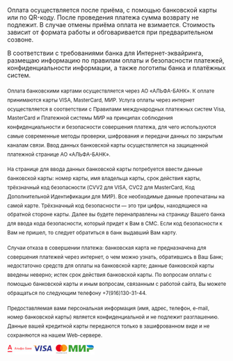 Оплата осуществляется после приёма, с помощью банковской карты или по QR-коду. После проведения платежа сумма возврату не подлежит. В случае отмены приёма оплата не взимается. Стоимость зависит от формата работы и обговаривается при предварительном созвоне.


В соответствии с требованиями банка для Интернет-эквайринга, размещаю информацию по правилам оплаты и безопасности платежей, конфиденциальности информации, а также логотипы банка и платёжных систем.

<sub>Оплата банковскими картами осуществляется через АО «АЛЬФА-БАНК». К оплате принимаются карты VISA, MasterCard, МИР. Услуга оплаты через интернет осуществляется в соответствии с Правилами международных платежных систем Visa, MasterCard и Платежной системы МИР на принципах соблюдения конфиденциальности и безопасности совершения платежа, для чего используются самые современные методы проверки, шифрования и передачи данных по закрытым каналам связи. Ввод данных банковской карты осуществляется на защищенной платежной странице АО «АЛЬФА-БАНК».</sub>

<sub>На странице для ввода данных банковской карты потребуется ввести данные банковской карты: номер карты, имя владельца карты, срок действия карты, трёхзначный код безопасности (CVV2 для VISA, CVC2 для MasterCard, Код Дополнительной Идентификации для МИР). Все необходимые данные пропечатаны на самой карте. Трёхзначный код безопасности — это три цифры, находящиеся на обратной стороне карты. Далее вы будете перенаправлены на страницу Вашего банка для ввода кода безопасности, который придет к Вам в СМС. Если код безопасности к Вам не пришел, то следует обратиться в банк выдавший Вам карту.</sub>

<sub>Случаи отказа в совершении платежа: банковская карта не предназначена для совершения платежей через интернет, о чем можно узнать, обратившись в Ваш Банк; недостаточно средств для оплаты на банковской карте; данные банковской карты введены неверно; истек срок действия банковской карты. По вопросам оплаты с помощью банковской карты и иным вопросам, связанным с работой сайта, Вы можете обращаться по следующим телефону +7(916)130-31-44.</sub>
  
<sub>Предоставляемая вами персональная информация (имя, адрес, телефон, e-mail, номер банковской карты) является конфиденциальной и не подлежит разглашению. Данные вашей кредитной карты передаются только в зашифрованном виде и не сохраняются на нашем Web-сервере.</sub>

![Logo](bank.jpg)
